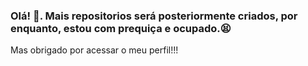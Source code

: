 ### Olá! 👋. Mais repositorios será posteriormente criados, por enquanto, estou com prequiça e ocupado.😫
 Mas obrigado por acessar o meu perfil!!!
<!--
**Rafael-Duarte-Silva/Rafael-Duarte-Silva** is a ✨ _special_ ✨ repository because its `README.md` (this file) appears on your GitHub profile.

Here are some ideas to get you started:

- 🔭 I’m currently working on ...
- 🌱 I’m currently learning ...
- 👯 I’m looking to collaborate on ...
- 🤔 I’m looking for help with ...
- 💬 Ask me about ...
- 📫 How to reach me: ...
- 😄 Pronouns: ...
- ⚡ Fun fact: ...
-->

